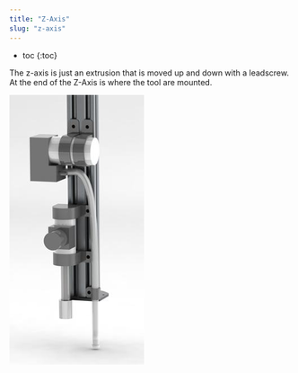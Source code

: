 ```yaml
---
title: "Z-Axis"
slug: "z-axis"
---
```


* toc
{:toc}

The z-axis is just an extrusion that is moved up and down with a leadscrew. At the end of the Z-Axis is where the tool are mounted.

![Genesis_V1_Tools.jpg](_images/Genesis_V1_Tools.jpg)

